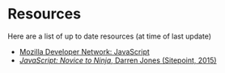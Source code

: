 <!-- This is very good.  I've been wondering if we should have a "References" section at the bottom pointing students to other resources eg JS Novice to Ninja and others,
and  to our favourite web resources as well ?? -->
# Resources

Here are a list of up to date resources (at time of last update)


* [Mozilla Developer Network: JavaScript](http://developer.mozilla.org/en-US/docs/Web/JavaScript)
* [*JavaScript: Novice to Ninja*, Darren Jones (Sitepoint, 2015)](http://www.sitepoint.com/store/leaern-javascript-novice-to-ninja/)
